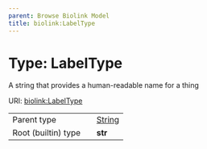 ```yaml
---
parent: Browse Biolink Model
title: biolink:LabelType
---
```


# Type: LabelType


A string that provides a human-readable name for a thing

URI: [biolink:LabelType](https://w3id.org/biolink/vocab/LabelType)

|  |  |  |
| --- | --- | --- |
| Parent type | | [String](types/String.md) |
| Root (builtin) type | | **str** |
